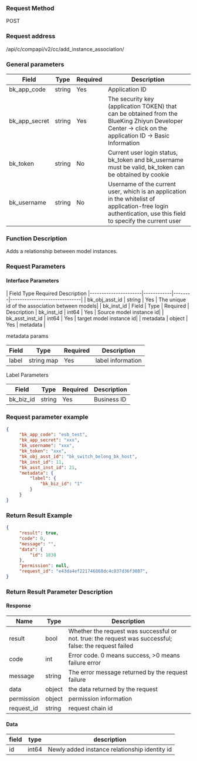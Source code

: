 ### Request Method

POST


### Request address

/api/c/compapi/v2/cc/add_instance_association/


### General parameters

| Field | Type | Required | Description |
|-----------|------------|--------|------------|
| bk_app_code | string | Yes | Application ID |
| bk_app_secret| string | Yes | The security key (application TOKEN) that can be obtained from the BlueKing Zhiyun Developer Center -> click on the application ID -> Basic Information |
| bk_token | string | No | Current user login status, bk_token and bk_username must be valid, bk_token can be obtained by cookie |
| bk_username | string | No | Username of the current user, which is an application in the whitelist of application-free login authentication, use this field to specify the current user |


### Function Description

Adds a relationship between model instances.

### Request Parameters



#### Interface Parameters

| Field Type Required Description
|----------------------|------------|--------|------------------------------|
| bk_obj_asst_id | string | Yes | The unique id of the association between models| | bk_inst_id | Field | Type | Required | Description
| bk_inst_id | int64 | Yes | Source model instance id|
| bk_asst_inst_id | int64 | Yes | target model instance id|
| metadata | object | Yes | metadata |


metadata params

| Field | Type | Required | Description |
|---------------------|------------|--------|-----------------------------|
| label | string map | Yes | label information |


Label Parameters

| Field | Type | Required | Description |
|---------------------|------------|--------|-----------------------------|
| bk_biz_id | string | Yes | Business ID |

### Request parameter example

```json
{
     "bk_app_code": "esb_test",
     "bk_app_secret": "xxx",
     "bk_username": "xxx",
     "bk_token": "xxx",
     "bk_obj_asst_id": "bk_switch_belong_bk_host",
     "bk_inst_id": 11,
     "bk_asst_inst_id": 21,
     "metadata": {
         "label": {
             "bk_biz_id": "1"
         }
     }
}
```

### Return Result Example

```json
{
     "result": true,
     "code": 0,
     "message": "",
     "data": {
         "id": 1038
     },
     "permission": null,
     "request_id": "e43da4ef221746868dc4c837d36f3807",
}

```

### Return Result Parameter Description

#### Response

| Name | Type | Description |
| ------- | ------ | ------------------------------------- |
| result | bool | Whether the request was successful or not. true: the request was successful; false: the request failed |
| code | int | Error code. 0 means success, >0 means failure error |
| message | string | The error message returned by the request failure | | data | object |
| data | object | the data returned by the request | permission | object | permission
| permission | object | permission information |
| request_id | string | request chain id |

#### Data

| field | type | description |
|------------|----------|--------------|
|id|int64|Newly added instance relationship identity id|